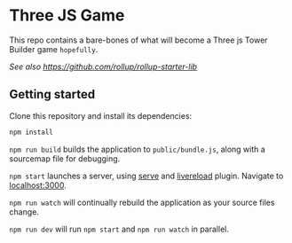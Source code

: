 # Three JS Game

This repo contains a bare-bones of what will become a Three js Tower Builder game `hopefully`.

*See also https://github.com/rollup/rollup-starter-lib*


## Getting started

Clone this repository and install its dependencies:

```bash
npm install
```

`npm run build` builds the application to `public/bundle.js`, along with a sourcemap file for debugging.

`npm start` launches a server, using [serve](https://github.com/zeit/serve) and [livereload](https://www.npmjs.com/package/rollup-plugin-livereload) plugin. Navigate to [localhost:3000](http://localhost:3000).

`npm run watch` will continually rebuild the application as your source files change.

`npm run dev` will run `npm start` and `npm run watch` in parallel.
